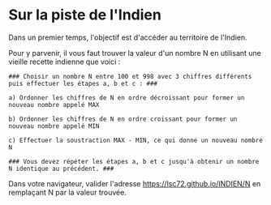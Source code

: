 # Sur la piste de l'Indien

Dans un premier temps, l'objectif est d'accéder au territoire de l'Indien. 

Pour y parvenir, il vous faut trouver la valeur d'un nombre N en utilisant une vieille recette indienne que voici :
```
### Choisir un nombre N entre 100 et 998 avec 3 chiffres différents puis effectuer les étapes a, b et c : ###

a) Ordonner les chiffres de N en ordre décroissant pour former un nouveau nombre appelé MAX

b) Ordonner les chiffres de N en ordre croissant pour former un nouveau nombre appelé MIN

c) Effectuer la soustraction MAX - MIN, ce qui donne un nouveau nombre N

### Vous devez répéter les étapes a, b et c jusqu'à obtenir un nombre N identique au précédent. ###
```
Dans votre navigateur, valider l'adresse https://lsc72.github.io/INDIEN/N en remplaçant N par la valeur trouvée.
